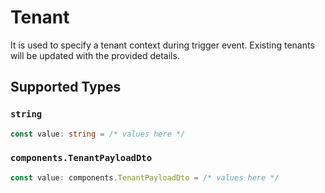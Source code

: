 # Tenant

It is used to specify a tenant context during trigger event.
    Existing tenants will be updated with the provided details.
    


## Supported Types

### `string`

```typescript
const value: string = /* values here */
```

### `components.TenantPayloadDto`

```typescript
const value: components.TenantPayloadDto = /* values here */
```

